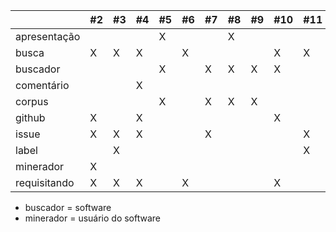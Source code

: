 
|              | #2 | #3 | #4 | #5 | #6 | #7 | #8 | #9 | #10 | #11 |
|--------------|----|----|----|----|----|----|----|----|-----|-----|
| apresentação |    |    |    | X  |    |    | X  |    |     |     |
| busca        | X  | X  | X  |    | X  |    |    |    | X   | X   |
| buscador     |    |    |    | X  |    | X  | X  | X  | X   |     |
| comentário   |    |    | X  |    |    |    |    |    |     |     |
| corpus       |    |    |    | X  |    | X  | X  | X  |     |     |
| github       | X  |    | X  |    |    |    |    |    | X   |     |
| issue        | X  | X  | X  |    |    | X  |    |    |     | X   |
| label        |    | X  |    |    |    |    |    |    |     | X   |
| minerador    | X  |    |    |    |    |    |    |    |     |     |
| requisitando | X  | X  | X  |    | X  |    |    |    | X   |     |

* buscador = software
* minerador = usuário do software
